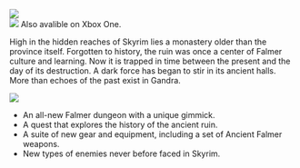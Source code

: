 ![](https://raw.githubusercontent.com/PierreDespereaux/PierreDespereaux/master/assets/images/banners/Gandra.png)\
![](https://raw.githubusercontent.com/PierreDespereaux/PierreDespereaux/master/assets/images/Xbox%20Tiny.png) Also avalible on Xbox One.

High in the hidden reaches of Skyrim lies a monastery older than the province itself. Forgotten to history, the ruin was once a center of Falmer culture and learning. Now it is trapped in time between the present and the day of its destruction. A dark force has began to stir in its ancient halls. More than echoes of the past exist in Gandra.

![](https://raw.githubusercontent.com/PierreDespereaux/PierreDespereaux/master/assets/images/banners/Features.png)

-   An all-new Falmer dungeon with a unique gimmick.
-   A quest that explores the history of the ancient ruin.
-   A suite of new gear and equipment, including a set of Ancient Falmer weapons.
-   New types of enemies never before faced in Skyrim.
